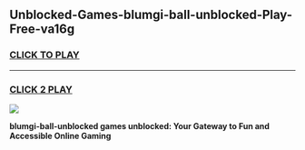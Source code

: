 
## Unblocked-Games-blumgi-ball-unblocked-Play-Free-va16g
<h3>
<a href="https://premium76.site?title=blumgi-ball-unblocked&ref=10A">CLICK TO PLAY</a></h3>
<hr>

<h3>
<a href="https://premium76.site?title=blumgi-ball-unblocked&ref=10A">CLICK 2 PLAY</a>
  
</h3>

<a href="https://premium76.site?title=blumgi-ball-unblocked&ref=10A"><img src="https://clearcache.store/games.png"></a>


**blumgi-ball-unblocked games unblocked: Your Gateway to Fun and Accessible Online Gaming**
